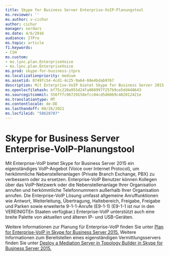 ```yaml
---
title: Skype for Business Server Enterprise-VoIP-Planungstool
ms.reviewer: ''
ms.author: v-cichur
author: cichur
manager: serdars
ms.date: 4/6/2016
audience: ITPro
ms.topic: article
f1.keywords:
- CSH
ms.custom:
- ms.lync.plan.EnterpriseVoice
- ms.lync.plan.EnterpriseVoice
ms.prod: skype-for-business-itpro
ms.localizationpriority: medium
ms.assetid: 8749fc54-4cd1-4c25-9a64-60e4bdab9767
description: Mit Enterprise-VoIP bietet Skype for Business Server 2015 ein eigenständiges VoIP-Angebot (Voice over Internet Protocol), um herkömmliche Nebenstellenanlagen (Private Branch Exchange, PBX) zu verbessern oder zu ersetzen. Enterprise-VoIP Benutzer können Kollegen über das VoIP-Netzwerk oder die Nebenstellenanlage Ihrer Organisation anrufen und herkömmliche Telefonnummern außerhalb Ihrer Organisation anrufen. Die Enterprise-VoIP Lösung umfasst allgemeine Anruffunktionen wie Antwort, Weiterleitung, Übertragung, Haltebereich, Freigabe, Freigabe und Parken sowie erweiterte 9-1-1-Anrufe (E9-1-1) (E9-1-1 ist nur in den VEREINIGTEn Staaten verfügbar.) Enterprise-VoIP unterstützt auch eine breite Palette von aktuellen und älteren IP- und USB-Geräten.
ms.openlocfilehash: bf75c220a955d24fa088997f257b9ce5dd448643
ms.sourcegitcommit: 556fffc96729150efcc04cd5d6069c402012421e
ms.translationtype: MT
ms.contentlocale: de-DE
ms.lasthandoff: 08/26/2021
ms.locfileid: "58628787"
---
```

# <a name="skype-for-business-server-enterprise-voice-planning-tool"></a>Skype for Business Server Enterprise-VoIP-Planungstool
 
Mit Enterprise-VoIP bietet Skype for Business Server 2015 ein eigenständiges VoIP-Angebot (Voice over Internet Protocol), um herkömmliche Nebenstellenanlagen (Private Branch Exchange, PBX) zu verbessern oder zu ersetzen. Enterprise-VoIP Benutzer können Kollegen über das VoIP-Netzwerk oder die Nebenstellenanlage Ihrer Organisation anrufen und herkömmliche Telefonnummern außerhalb Ihrer Organisation anrufen. Die Enterprise-VoIP Lösung umfasst allgemeine Anruffunktionen wie Antwort, Weiterleitung, Übertragung, Haltebereich, Freigabe, Freigabe und Parken sowie erweiterte 9-1-1-Anrufe (E9-1-1) (E9-1-1 ist nur in den VEREINIGTEn Staaten verfügbar.) Enterprise-VoIP unterstützt auch eine breite Palette von aktuellen und älteren IP- und USB-Geräten.
  
Weitere Informationen zur Planung für Enterprise-VoIP finden Sie unter [Plan for Enterprise-VoIP in Skype for Business Server 2015.](../../plan-your-deployment/enterprise-voice-solution/enterprise-voice.md) Weitere Informationen zum Bereitstellen eines eigenständigen Vermittlungsservers finden Sie unter [Deploy a Mediation Server in Topology Builder in Skype for Business Server 2015.](../../deploy/deploy-enterprise-voice/deploy-a-mediation-server.md)
  

